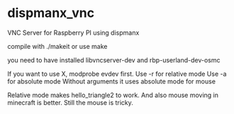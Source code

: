 dispmanx_vnc
============

VNC Server for Raspberry PI using dispmanx

compile with ./makeit or use make

you need to have installed libvncserver-dev and rbp-userland-dev-osmc

If you want to use X, modprobe evdev first.
Use -r for relative mode
Use -a for absolute mode
Without arguments it uses absolute mode for mouse

Relative mode makes hello_triangle2 to work. And also mouse moving in minecraft is better.
Still the mouse is tricky.
